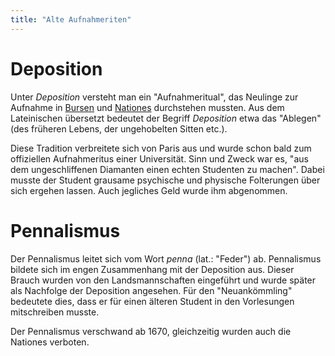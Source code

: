 ```yaml
---
title: "Alte Aufnahmeriten"
---
```

# Deposition
Unter _Deposition_ versteht man ein "Aufnahmeritual", das Neulinge zur Aufnahme in [Bursen](Bursen%20–%20erste%20studentische%20Wohngemeinschaften.md) und [Nationes](Nationes.md) durchstehen mussten. Aus dem Lateinischen übersetzt bedeutet der Begriff _Deposition_ etwa das "Ablegen" (des früheren Lebens, der ungehobelten Sitten etc.).

Diese Tradition verbreitete sich von Paris aus und wurde schon bald zum offiziellen Aufnahmeritus einer Universität. Sinn und Zweck war es, "aus dem ungeschliffenen Diamanten einen echten Studenten zu machen". Dabei musste der Student grausame psychische und physische Folterungen über sich ergehen lassen. Auch jegliches Geld wurde ihm abgenommen.

# Pennalismus
Der Pennalismus leitet sich vom Wort _penna_ (lat.: "Feder") ab. Pennalismus bildete sich im engen Zusammenhang mit der Deposition aus. Dieser Brauch wurden von den Landsmannschaften eingeführt und wurde später als Nachfolge der Deposition angesehen. Für den "Neuankömmling" bedeutete dies, dass er für einen älteren Student in den Vorlesungen mitschreiben musste.

Der Pennalismus verschwand ab 1670, gleichzeitig wurden auch die Nationes verboten.
